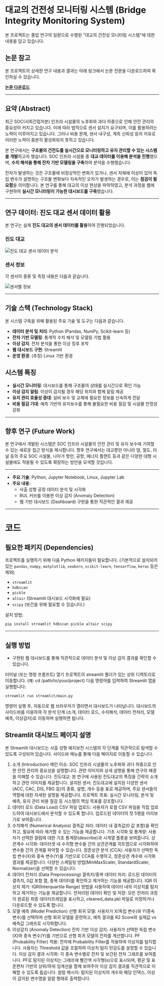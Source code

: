 # 대교의 건전성 모니터링 시스템 (Bridge Integrity Monitoring System)

본 프로젝트는 졸업 연구의 일환으로 수행된 "대교의 건전성 모니터링 시스템"에 대한 내용을 담고 있습니다.

## 논문 참고

본 프로젝트의 상세한 연구 내용과 결과는 아래 링크에서 논문 전문을 다운로드하여 확인하실 수 있습니다.

[**논문 다운로드**](https://mega.nz/file/PLAjxBjC#hQT46TQ5npG3g2bB-A7tr8Mlu99bKSgvJj4bfC04lIc)

---

## 요약 (Abstract)

최근 SOC(사회간접자본) 인프라 시설물의 노후화와 과다 하중으로 인해 안전 관리의 중요성이 커지고 있습니다. 이에 따라 법적으로 센서 설치가 요구되며, 이를 활용하려는 노력이 이루어지고 있습니다. 그러나 비용 문제, 센서 내구성, 계측 신뢰성 등의 이유로 이러한 노력이 충분히 활성화되지 못하고 있습니다.

본 연구에서는 **구조물의 건전도를 실시간으로 모니터링하고 유지 관리할 수 있는 시스템을 개발**하고자 했습니다. SOC 인프라 시설물 중 **대교 데이터를 이용해 분석을 진행**했으며, **수치 해석을 통해 잔차 기반 모델링을 구축**하여 분석을 수행했습니다.

잔차가 발생하는 것은 구조물에 비정상적인 변화가 있거나, 센서 자체에 이상이 있어 독립 변수가 설명하는 구조물 변화보다 지속적인 오차가 발생하는 경우로, 이는 **점검이 필요함**을 의미합니다. 본 연구를 통해 대교의 이상 현상을 파악하였고, 분석 과정을 웹에 구현하여 **실시간 모니터링이 가능한 대시보드를 구축**했습니다.

---

## 연구 데이터: 진도 대교 센서 데이터 활용

본 연구는 실제 **진도 대교의 센서 데이터를 활용**하여 진행되었습니다.

### 진도 대교

![진도 대교 센서 데이터 분석](https://github.com/user-attachments/assets/7a379eec-eed3-47f2-8ac7-2f5c31d383cd)

### 센서 정보

각 센서의 종류 및 측정 내용은 다음과 같습니다.

![센서별 정보](https://github.com/user-attachments/assets/99916d71-8691-4eae-819a-16a572cd4c57)

---

## 기술 스택 (Technology Stack)

본 시스템 구축을 위해 활용된 주요 기술 및 도구는 다음과 같습니다.

* **데이터 분석 및 처리**: Python (Pandas, NumPy, Scikit-learn 등)
* **잔차 기반 모델링**: 통계적 수치 해석 및 모델링 기법 활용
* **이상 감지**: 잔차 분석을 통한 이상 징후 포착
* **웹 대시보드 구현**: Streamlit
* **운영 환경**: (추정) Linux 기반 환경

## 시스템 특징

* **실시간 모니터링**: 대시보드를 통해 구조물의 상태를 실시간으로 확인 가능
* **이상 감지 알림**: 이상이 감지될 경우 해당 위치와 함께 알림 제공
* **유지 관리 효율성 증대**: 설비 보수 및 교체에 필요한 정보를 신속하게 전달
* **비용 절감 기대**: 예측 기반의 유지보수를 통해 불필요한 비용 절감 및 시설물 안정성 강화

---

## 향후 연구 (Future Work)

본 연구에서 개발된 시스템은 SOC 인프라 시설물의 안전 관리 및 유지 보수에 기여할 수 있는 새로운 접근 방식을 제시합니다. 향후 연구에서는 대교뿐만 아니라 댐, 철도, 터널 등의 주요 SOC 시설물, 나아가 항만, 공항, 에너지 플랜트 등과 같은 다양한 대형 시설물에도 적용될 수 있도록 확장하는 방안을 모색할 것입니다.

---

* **주요 기술**: Python, Jupyter Notebook, Linux, Jupyter Lab
* **주요 내용**:
    * 사출 성형 공정 데이터 분석 및 시각화
    * RUL 커브를 이용한 이상 감지 (Anomaly Detection)
    * 웹 기반 대시보드 (Dashboard) 구현을 통한 직관적인 결과 제공

---
# 코드

## 필요한 패키지 (Dependencies)

프로젝트를 실행하기 위해 다음 Python 패키지들이 필요합니다. (기본적으로 설치되어 있는 `pandas`, `numpy`, `matplotlib`, `seaborn`, `scikit-learn`, `tensorflow`, `keras` 등은 제외)

* `streamlit`
* `hdbscan`
* `pickle`
* `altair` (Streamlit 대시보드 시각화에 필요)
* `scipy` (보간을 위해 필요할 수 있습니다.)

설치 방법:
```bash
pip install streamlit hdbscan pickle altair scipy
```

---

## 실행 방법
- 구현된 웹 대시보드를 통해 직관적으로 데이터 분석 및 이상 감지 결과를 확인할 수 있습니다.

터미널 (또는 명령 프롬프트) 열기
프로젝트의 streamlit 폴더가 있는 상위 디렉토리로 이동합니다. (예: cd /path/to/your/project)
다음 명령어를 입력하여 Streamlit 앱을 실행합니다:
```bash
streamlit run streamlit/main.py
```

명령어 실행 후, 자동으로 웹 브라우저가 열리면서 대시보드가 나타납니다.
대시보드의 사이드바를 이용하여 각 분석 단계 (소개, 데이터 로드, 수치해석, 데이터 전처리, 모델 예측, 이상감지)로 이동하며 실행하면 됩니다.

## Streamlit 대시보드 페이지 설명
본 Streamlit 대시보드는 사출 성형 예지보전 시스템의 각 단계를 직관적으로 탐색할 수 있도록 구성되어 있습니다. 사이드바 메뉴를 통해 다음 페이지로 이동할 수 있습니다.

1. 소개 (Introduction)
메인 이슈: SOC 인프라 시설물의 노후화와 과다 하중으로 인한 안전 관리의 중요성을 설명합니다. 관련 이미지와 상세 설명을 통해 연구의 배경을 이해할 수 있습니다.
진도대교: 본 연구에 사용된 진도대교의 특징을 간략히 소개하고 관련 이미지를 제공합니다.
설치된 센서: 진도대교에 설치된 다양한 센서(ACC, CAC, DIS, FBG 등)의 종류, 설명, 개수 등을 표로 제공하며, 주요 센서들의 역할에 대한 자세한 설명을 제공합니다.
프로젝트 목표: 실시간 모니터링, 분석 및 예측, 유지 관리 비용 절감 등 시스템의 핵심 목표를 강조합니다.
2. 데이터 로드 (Data Load)
CSV 파일 업로드: 사용자가 로컬 CSV 파일을 직접 업로드하여 대시보드에서 분석할 수 있도록 합니다. 업로드된 데이터의 첫 5행을 미리보기로 보여줍니다.
3. 수치해석 (Numerical Analysis)
결측값 처리: 데이터 내 결측값(0 값 포함)을 확인하고, 필요에 따라 제거할 수 있는 기능을 제공합니다.
기초 시각화 및 통계량: 사용자가 선택한 컬럼에 대한 기초 통계량(describe)과 시계열 플롯을 보여줍니다.
상관계수 시각화: 데이터셋 내 수치형 변수들 간의 상관관계를 히트맵으로 시각화하여 변수들 간의 관계를 파악할 수 있습니다.
정준상관 분석 (CCA): 사용자가 선택한 독립 변수(X)와 종속 변수(Y)를 기반으로 CCA를 수행하고, 정준상관 계수와 시각화 결과를 제공합니다. 다양한 스케일링 방법(MinMaxScaler, StandardScaler, Normalizer)을 선택할 수 있습니다.
4. 데이터 전처리 (Data Preprocessing)
결측치/중복 데이터 처리: 로드된 데이터의 결측치, 0값 포함 열, 중복 데이터를 확인하고 제거하는 기능을 제공합니다.
IQR 이상치 제거: IQR(Interquartile Range) 방법을 사용하여 데이터 내의 이상치를 탐지하고 제거하는 기능을 제공합니다.
전처리된 데이터 확인 및 저장: 모든 전처리 과정이 완료된 최종 데이터프레임을 표시하고, cleaned_data.pkl 파일로 저장하거나 다운로드할 수 있도록 합니다.
5. 모델 예측 (Model Prediction)
선형 회귀 모델: 사용자가 X(독립 변수)와 Y(종속 변수)를 선택하여 선형 회귀 모델을 훈련하고, 예측 결과를 R2 Score와 실제값 vs 예측값 그래프로 시각화합니다.
6. 이상감지 (Anomaly Detection)
잔차 기반 이상 감지: 사용자가 선택한 독립 변수(X)와 종속 변수(Y)를 기반으로 선형 회귀 모델의 잔차를 계산합니다.
PF (Probability Filter) 적용: 잔차에 Probability Filter를 적용하여 이상치를 탐지합니다. 사용자는 Threshold 값을 조절하여 이상치 탐지 민감도를 설정할 수 있습니다.
이상 감지 결과 시각화: 각 종속 변수별로 잔차 및 보간된 잔차 그래프를 보여줍니다. PF로 탐지된 이상치는 그래프에 빨간색 사각형(s)으로 표시되며, 평균 및 표준편차 기반의 상위/하위 임계선을 함께 보여주어 이상 감지 결과를 직관적으로 이해할 수 있도록 돕습니다.
알람 메시지: 탐지된 이상치의 개수와 해당 인덱스, 이상이 감지된 변수명을 알람 형태로 출력합니다.

